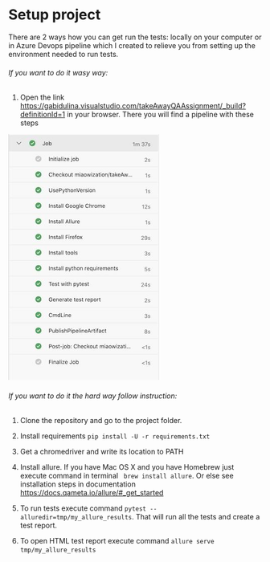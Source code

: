 # Setup project

There are 2 ways how you can get run the tests: locally on your computer or 
in Azure Devops pipeline which I created to relieve you from setting up 
the environment needed to run tests.

###### If you want to do it wasy way:
1. Open the link 
https://gabidulina.visualstudio.com/takeAwayQAAssignment/_build?definitionId=1 
in your browser. There you will find a pipeline with these steps 

![pipeline steps](resources/pipeline_steps.jpg) 

###### If you want to do it the hard way follow instruction:
1. Clone the repository and go to the project folder.

2. Install requirements
`pip install -U -r requirements.txt`
3. Get a chromedriver and write its location to PATH

4. Install allure. If you have Mac OS X and you have Homebrew just execute command in terminal
` brew install allure`. 
Or else see installation steps in documentation https://docs.qameta.io/allure/#_get_started

5. To run tests execute command `pytest --alluredir=tmp/my_allure_results`.
That will run all the tests and create a test report.

6. To open HTML test report execute command `allure serve tmp/my_allure_results` 

